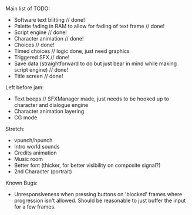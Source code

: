Main list of TODO:
- Software text blitting // done!
- Palette fading in RAM to allow for fading of text frame // done!
- Script engine // done!
- Character animation // done!
- Choices // done!
- Timed choices // logic done, just need graphics
- Triggered SFX // done!
- Save data (straightforward to do but just bear in mind while making script engine) // done!
- Title screen // done!

Left before jam:
- Text beeps // SFXManager made, just needs to be hooked up to character and dialogue engine
- Character animation layering
- CG mode

Stretch:
- vpunch/hpunch
- Intro world sounds
- Credits animation
- Music room
- Better font (thicker, for better visibility on composite signal?)
- 2nd Character (portrait)

Known Bugs:
- Unresponsiveness when pressing buttons on 'blocked' frames where progression isn't allowed. Should be reasonable to just buffer the input for a few frames.